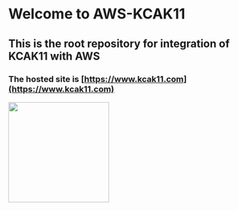 # Welcome to AWS-KCAK11
## This is the root repository for integration of KCAK11 with AWS

### The hosted site is [https://www.kcak11.com](https://www.kcak11.com)

<img src="https://cdn.kcak11.com/profile/the-k-circle.png" width="200" height="200" />
